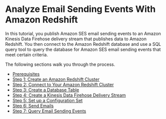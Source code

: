 # Analyze Email Sending Events With Amazon Redshift<a name="event-publishing-redshift"></a>

In this tutorial, you publish Amazon SES email sending events to an Amazon Kinesis Data Firehose delivery stream that publishes data to Amazon Redshift\. You then connect to the Amazon Redshift database and use a SQL query tool to query the database for Amazon SES email sending events that meet certain criteria\.

The following sections walk you through the process\.
+ [Prerequisites](event-publishing-redshift-prerequisites.md)
+ [Step 1: Create an Amazon Redshift Cluster](event-publishing-redshift-cluster.md)
+ [Step 2: Connect to Your Amazon Redshift Cluster](event-publishing-redshift-cluster-connect.md)
+ [Step 3: Create a Database Table](event-publishing-redshift-table.md)
+ [Step 4: Create a Kinesis Data Firehose Delivery Stream](event-publishing-redshift-firehose-stream.md)
+ [Step 5: Set up a Configuration Set](event-publishing-redshift-configuration-set.md)
+ [Step 6: Send Emails](event-publishing-redshift-send-email.md)
+ [Step 7: Query Email Sending Events](event-publishing-redshift-query.md)
